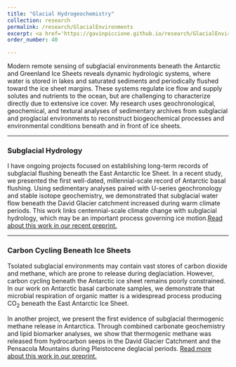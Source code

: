 ```yaml
---
title: "Glacial Hydrogeochemistry"
collection: research
permalink: /research/GlacialEnvironments
excerpt: <a href='https://gavinpiccione.github.io/research/GlacialEnvironments'><br/><img src='/images/Glacier.png'>
order_number: 40

---
```

Modern remote sensing of subglacial environments beneath the Antarctic and Greenland Ice Sheets reveals dynamic hydrologic systems, where water is stored in lakes and saturated sediments and periodically flushed toward the ice sheet margins. These systems regulate ice flow and supply solutes and nutrients to the ocean, but are challenging to characterize directly due to extensive ice cover. My research uses geochronological, geochemical, and textural analyses of sedimentary archives from subglacial and proglacial environments to reconstruct biogeochemical processes and environmental conditions beneath and in front of ice sheets.

---
### Subglacial Hydrology
I have ongoing projects focused on establishing long-term records of subglacial flushing beneath the East Antarctic Ice Sheet. In a recent study, we presented the first well-dated, millennial-scale record of Antarctic basal flushing. Using sedimentary analyses paired with U-series geochronology and stable isotope geochemistry, we demonstrated that subglacial water flow beneath the David Glacier catchment increased during warm climate periods. This work links centennial-scale climate change with subglacial hydrology, which may be an important process governing ice motion.[Read about this work in our recent preprint.](https://essopenarchive.org/doi/full/10.22541/essoar.172656755.50760515)


---
### Carbon Cycling Beneath Ice Sheets
Tsolated subglacial environments may contain vast stores of carbon dioxide and methane, which are prone to release during deglaciation. However, carbon cycling beneath the Antarctic ice sheet remains poorly constrained. In our work on Antarctic basal carbonate samples, we demonstrate that microbial respiration of organic matter is a widespread process producing CO<sub>2</sub> beneath the East Antarctic Ice Sheet.

In another project, we present the first evidence of subglacial thermogenic methane release in Antarctica. Through combined carbonate geochemistry and lipid biomarker analyses, we show that thermogenic methane was released from hydrocarbon seeps in the David Glacier Catchment and the Pensacola Mountains during Pleistocene deglacial periods. [Read more about this work in our preprint.](https://doi.org/10.31223/X5HM89)